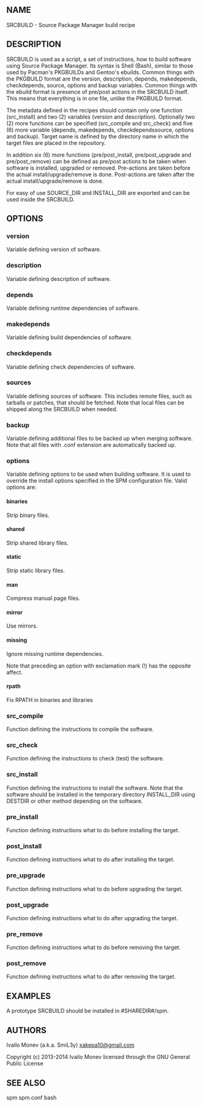## NAME

SRCBUILD - Source Package Manager build recipe

## DESCRIPTION

SRCBUILD is used as a script, a set of instructions, how to build software
using Source Package Manager. Its syntax is Shell (Bash), similar to those
used by Pacman's PKGBUILDs and Gentoo's ebuilds. Common things with the
PKGBUILD format are the version, description, depends, makedepends,
checkdepends, source, options and backup variables. Common things with the
ebuild format is presence of pre/post actions in the SRCBUILD itself. This means
that everything is in one file, unlike the PKGBUILD format.

The metadata defined in the recipes should contain only one function
(src_install) and two (2) variables (version and description). Optionally
two (2) more functions can be specified (src_compile and src_check) and
five (6) more variable (depends, makedepends, checkdependssource, options and
backup). Target name is defined by the directory name in which the target files
are placed in the repository.

In addition six (6) more functions (pre/post_install, pre/post_upgrade and
pre/post_remove) can be defined as pre/post actions to be taken when
software is installed, upgraded or removed. Pre-actions are taken before
the actual install/upgrade/remove is done. Post-actions are taken after the
actual install/upgrade/remove is done.

For easy of use SOURCE_DIR and INSTALL_DIR are exported and can be used
inside the SRCBUILD.

## OPTIONS

### version

Variable defining version of software.

### description

Variable defining description of software.

### depends

Variable defining runtime dependencies of software.

### makedepends

Variable defining build dependencies of software.

### checkdepends

Variable defining check dependencies of software.

### sources

Variable defining sources of software. This includes remote files, such as
tarballs or patches, that should be fetched. Note that local files can be
shipped along the SRCBUILD when needed.

### backup

Variable defining additional files to be backed up when merging software.
Note that all files with .conf extension are automatically backed up.

### options

Variable defining options to be used when building software. It is used
to override the install options specified in the SPM configuration file.
Valid options are:

#### binaries

Strip binary files.

#### shared

Strip shared library files.

#### static

Strip static library files.

#### man

Compress manual page files.

#### mirror

Use mirrors.

#### missing

Ignore missing runtime dependencies.

Note that preceding an option with exclamation mark (!) has the opposite
affect.

#### rpath

Fix RPATH in binaries and libraries

### src_compile

Function defining the instructions to compile the software.

### src_check

Function defining the instructions to check (test) the software.

### src_install

Function defining the instructions to install the software. Note that the
software should be installed in the temporary directory INSTALL_DIR using
DESTDIR or other method depending on the software.

### pre_install

Function defining instructions what to do before installing the target.

### post_install

Function defining instructions what to do after installing the target.

### pre_upgrade

Function defining instructions what to do before upgrading the target.

### post_upgrade

Function defining instructions what to do after upgrading the target.

### pre_remove

Function defining instructions what to do before removing the target.

### post_remove

Function defining instructions what to do after removing the target.

## EXAMPLES

A prototype SRCBUILD should be installed in #SHAREDIR#/spm.

## AUTHORS

Ivailo Monev (a.k.a. SmiL3y) <xakepa10@gmail.com>

Copyright (c) 2013-2014 Ivailo Monev licensed through the GNU General Public License

## SEE ALSO

spm spm.conf bash
